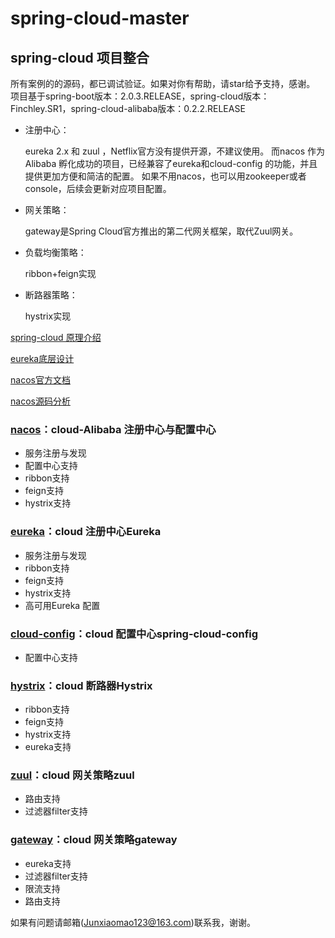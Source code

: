 # spring-cloud-master
## spring-cloud 项目整合  
所有案例的的源码，都已调试验证。如果对你有帮助，请star给予支持，感谢。  
项目基于spring-boot版本：2.0.3.RELEASE，spring-cloud版本：Finchley.SR1，spring-cloud-alibaba版本：0.2.2.RELEASE
  
  - 注册中心：
  
    eureka 2.x 和 zuul ，Netflix官方没有提供开源，不建议使用。
    而nacos 作为Alibaba 孵化成功的项目，已经兼容了eureka和cloud-config 的功能，并且提供更加方便和简洁的配置。
    如果不用nacos，也可以用zookeeper或者console，后续会更新对应项目配置。 
  - 网关策略：
      
      gateway是Spring Cloud官方推出的第二代网关框架，取代Zuul网关。
  - 负载均衡策略：
      
      ribbon+feign实现
  - 断路器策略：
  
      hystrix实现
  
  [spring-cloud 原理介绍](https://blog.csdn.net/forezp/article/details/83999882) 
  
  [eureka底层设计](https://blog.csdn.net/forezp/article/details/83999947)  
  
  [nacos官方文档](https://nacos.io/zh-cn/docs/what-is-nacos.html)  
  
  [nacos源码分析](http://www.iocoder.cn/Nacos/good-collection/?vip)  
### [nacos](https://github.com/JZxiaoxiao/spring-cloud-master/tree/master/nacos)：cloud-Alibaba 注册中心与配置中心
  - 服务注册与发现
  - 配置中心支持
  - ribbon支持
  - feign支持
  - hystrix支持
### [eureka](https://github.com/JZxiaoxiao/spring-cloud-master/tree/master/eureka)：cloud 注册中心Eureka
  - 服务注册与发现
  - ribbon支持
  - feign支持
  - hystrix支持
  - 高可用Eureka 配置
### [cloud-config](https://github.com/JZxiaoxiao/spring-cloud-master/tree/master/cloud-config)：cloud 配置中心spring-cloud-config
  - 配置中心支持
### [hystrix](https://github.com/JZxiaoxiao/spring-cloud-master/tree/master/hystrix)：cloud 断路器Hystrix 
  - ribbon支持
  - feign支持
  - hystrix支持
  - eureka支持
### [zuul](https://github.com/JZxiaoxiao/spring-cloud-master/tree/master/zuul)：cloud 网关策略zuul 
  - 路由支持
  - 过滤器filter支持
### [gateway](https://github.com/JZxiaoxiao/spring-cloud-master/tree/master/gateway)：cloud 网关策略gateway 
  - eureka支持
  - 过滤器filter支持
  - 限流支持
  - 路由支持

如果有问题请邮箱(Junxiaomao123@163.com)联系我，谢谢。
